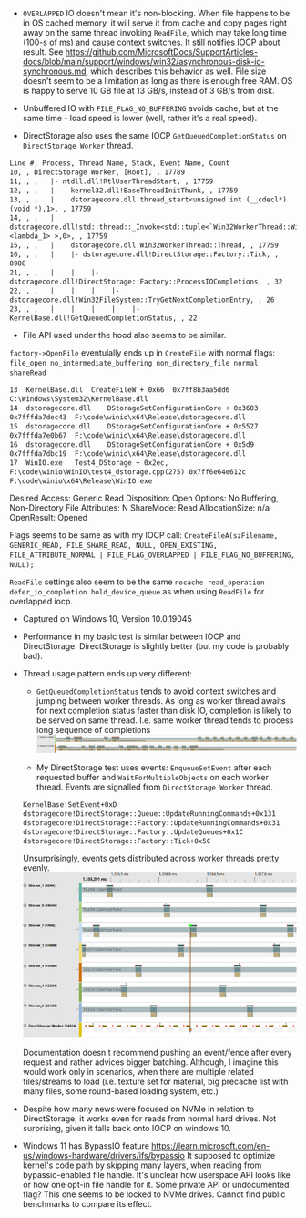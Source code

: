 - `OVERLAPPED` IO doesn't mean it's non-blocking. When file happens to be in OS cached memory, it will serve it from cache and copy pages right away on the same thread invoking `ReadFile`, which may take long time (100-s of ms) and cause context switches. It still notifies IOCP about result.
See https://github.com/MicrosoftDocs/SupportArticles-docs/blob/main/support/windows/win32/asynchronous-disk-io-synchronous.md, which describes this behavior as well. 
File size doesn't seem to be a limitation as long as there is enough free RAM. OS is happy to serve 10 GB file at 13 GB/s, instead of 3 GB/s from disk.

- Unbuffered IO with `FILE_FLAG_NO_BUFFERING` avoids cache, but at the same time - load speed is lower (well, rather it's a real speed).

- DirectStorage also uses the same IOCP `GetQueuedCompletionStatus` on `DirectStorage Worker` thread. 
```
Line #, Process, Thread Name, Stack, Event Name, Count
10, , DirectStorage Worker, [Root], , 17789
11, , ,   |- ntdll.dll!RtlUserThreadStart, , 17759
12, , ,   |    kernel32.dll!BaseThreadInitThunk, , 17759
13, , ,   |    dstoragecore.dll!thread_start<unsigned int (__cdecl*)(void *),1>, , 17759
14, , ,   |    dstoragecore.dll!std::thread::_Invoke<std::tuple<`Win32WorkerThread::Win32WorkerThread'::`2'::<lambda_1> >,0>, , 17759
15, , ,   |    dstoragecore.dll!Win32WorkerThread::Thread, , 17759
16, , ,   |    |- dstoragecore.dll!DirectStorage::Factory::Tick, , 8988
21, , ,   |    |    |- dstoragecore.dll!DirectStorage::Factory::ProcessIOCompletions, , 32
22, , ,   |    |    |    |- dstoragecore.dll!Win32FileSystem::TryGetNextCompletionEntry, , 26
23, , ,   |    |    |    |    |- KernelBase.dll!GetQueuedCompletionStatus, , 22
```

- File API used under the hood also seems to be similar.

`factory->OpenFile` eventulally ends up in `CreateFile` with normal flags: `file_open no_intermediate_buffering non_directory_file normal shareRead` 

```
13	KernelBase.dll	CreateFileW + 0x66	0x7ff8b3aa5dd6	C:\Windows\System32\KernelBase.dll
14	dstoragecore.dll	DStorageSetConfigurationCore + 0x3603	0x7fffda7dec43	F:\code\winio\x64\Release\dstoragecore.dll
15	dstoragecore.dll	DStorageSetConfigurationCore + 0x5527	0x7fffda7e0b67	F:\code\winio\x64\Release\dstoragecore.dll
16	dstoragecore.dll	DStorageSetConfigurationCore + 0x5d9	0x7fffda7dbc19	F:\code\winio\x64\Release\dstoragecore.dll
17	WinIO.exe	Test4_DStorage + 0x2ec, F:\code\winio\WinIO\test4_dstorage.cpp(275)	0x7ff6e64e612c	F:\code\winio\x64\Release\WinIO.exe
```
Desired Access:	Generic Read
Disposition:	Open
Options:	No Buffering, Non-Directory File
Attributes:	N
ShareMode:	Read
AllocationSize:	n/a
OpenResult:	Opened

Flags seems to be same as with my IOCP call: `CreateFileA(szFilename, GENERIC_READ, FILE_SHARE_READ, NULL, OPEN_EXISTING, FILE_ATTRIBUTE_NORMAL | FILE_FLAG_OVERLAPPED | FILE_FLAG_NO_BUFFERING, NULL);`

`ReadFile` settings also seem to be the same `nocache read_operation defer_io_completion hold_device_queue` as when using `ReadFile` for overlapped iocp. 

- Captured on Windows 10, Version 10.0.19045

- Performance in my basic test is similar between IOCP and DirectStorage. DirectStorage is slightly better (but my code is probably bad).

- Thread usage pattern ends up very different:
	- `GetQueuedCompletionStatus` tends to avoid context switches and jumping between worker threads. As long as worker thread awaits for next completion status faster than disk IO, completion is likely to be served on same thread. I.e. same worker thread tends to process long sequence of completions
	![IOCP worker thread timeline](iocp_timeline_worker_threads.png)

	- My DirectStorage test uses events: `EnqueueSetEvent` after each requested buffer and `WaitForMultipleObjects` on each worker thread.
	Events are signalled from `DirectStorage Worker` thread.
	```
	KernelBase!SetEvent+0xD
	dstoragecore!DirectStorage::Queue::UpdateRunningCommands+0x131
	dstoragecore!DirectStorage::Factory::UpdateRunningCommands+0x31
	dstoragecore!DirectStorage::Factory::UpdateQueues+0x1C
	dstoragecore!DirectStorage::Factory::Tick+0x5C
	```
	Unsurprisingly, events gets distributed across worker threads pretty evenly.
	![DirectStorage worker thread timeline](dtorage_timeline_worker_threads.png)

	Documentation doesn't recommend pushing an event/fence after every request and rather advices bigger batching. Although, I imagine this would work only in scenarios, when there are multiple related files/streams to load (i.e. texture set for material, big precache list with many files, some round-based loading system, etc.)

- Despite how many news were focused on NVMe in relation to DirectStorage, it works even for reads from normal hard drives. Not surprising, given it falls back onto IOCP on windows 10.

- Windows 11 has BypassIO feature https://learn.microsoft.com/en-us/windows-hardware/drivers/ifs/bypassio
It supposed to optimize kernel's code path by skipping many layers, when reading from bypassio-enabled file handle. It's unclear how userspace API looks like or how one opt-in file handle for it. Some private API or undocumented flag?
This one seems to be locked to NVMe drives.
Cannot find public benchmarks to compare its effect.
